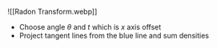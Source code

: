 ![[Radon Transform.webp]]
- Choose angle $\theta$ and $t$ which is $x$ axis offset
- Project tangent lines from the blue line and sum densities
